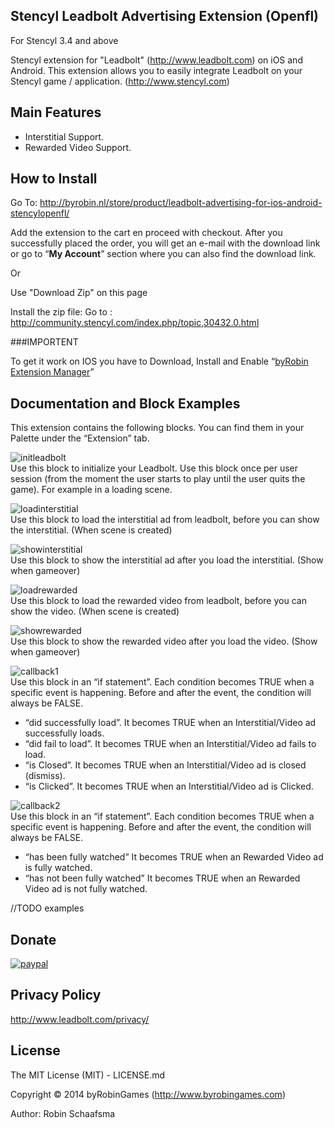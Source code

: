 ## Stencyl Leadbolt Advertising Extension (Openfl)

For Stencyl 3.4 and above

Stencyl extension for "Leadbolt" (http://www.leadbolt.com) on iOS and Android. This extension allows you to easily integrate Leadbolt on your Stencyl game / application. (http://www.stencyl.com)

## Main Features

  * Interstitial Support.
  * Rewarded Video Support.

## How to Install

Go To: http://byrobin.nl/store/product/leadbolt-advertising-for-ios-android-stencylopenfl/

Add the extension to the cart en proceed with checkout. After you successfully placed the order, you will get an e-mail with the download link or go to “<strong>My Account</strong>” section where you can also find the download link.

Or

Use "Download Zip" on this page

Install the zip file: Go to : <a href="http://community.stencyl.com/index.php/topic,30432.0.html" target="_blank">http://community.stencyl.com/index.php/topic,30432.0.html</a>

###IMPORTENT

To get it work on IOS you have to Download, Install and Enable “<a href="http://byrobin.nl/store/product/byrobin-extension-manager-stencylopenfl/">byRobin Extension Manager</a>”


## Documentation and Block Examples

This extension contains the following blocks. You can find them in your Palette under
the “Extension” tab.<br>

![initleadbolt](http://www.byrobingames.com/stencyl/leadbolt/initleadbolt.png)</br>
Use this block to initialize your Leadbolt. Use this block once per user
session (from the moment the user starts to play until the user quits the game). For example in a loading scene.

![loadinterstitial](http://www.byrobingames.com/stencyl/leadbolt/loadinterstitialleadbolt.png)</br>
Use this block to load the interstitial ad from leadbolt, before you can show the interstitial. (When scene is created)

![showinterstitial](http://www.byrobingames.com/stencyl/leadbolt/showinterstitialleadbolt.png)</br>
Use this block to show the interstitial ad after you load the interstitial. (Show when gameover)

![loadrewarded](http://www.byrobingames.com/stencyl/leadbolt/loadrewardedleadbolt.png)</br>
Use this block to load the rewarded video from leadbolt, before you can show the video. (When scene is created)

![showrewarded](http://www.byrobingames.com/stencyl/leadbolt/showrewardedleadbolt.png)</br>
Use this block to show the rewarded video after you load the video. (Show when gameover)

![callback1](http://www.byrobingames.com/stencyl/leadbolt/callbackleadbolt.png)</br>
Use this block in an “if statement”. Each condition becomes TRUE when a specific
event is happening. Before and after the event, the condition will always be
FALSE.
- “did successfully load”. It becomes TRUE when an Interstitial/Video ad successfully loads.
- “did fail to load”. It becomes TRUE when an Interstitial/Video ad fails to load.
- “is Closed”. It becomes TRUE when an Interstitial/Video ad is closed (dismiss).
- “is Clicked”. It becomes TRUE when an Interstitial/Video ad is Clicked.

![callback2](http://www.byrobingames.com/stencyl/leadbolt/callbackrewardedleadbolt.png)</br>
Use this block in an “if statement”. Each condition becomes TRUE when a specific
event is happening. Before and after the event, the condition will always be
FALSE.
- “has been fully watched” It becomes TRUE when an Rewarded Video ad is fully watched.
- “has not been fully watched” It becomes TRUE when an Rewarded Video ad is not fully watched.


//TODO examples

## Donate

[![paypal](https://www.paypalobjects.com/en_US/i/btn/btn_donateCC_LG.gif)](https://www.paypal.com/cgi-bin/webscr?cmd=_s-xclick&hosted_button_id=HKLGFCAGKBMFL)<br />

## Privacy Policy

http://www.leadbolt.com/privacy/

## License

The MIT License (MIT) - LICENSE.md

Copyright © 2014 byRobinGames (http://www.byrobingames.com)

Author: Robin Schaafsma
